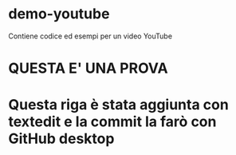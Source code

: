 # demo-youtube
Contiene codice ed esempi per un video YouTube

# QUESTA E' UNA PROVA

# Questa riga è stata aggiunta con textedit e la commit la farò con GitHub desktop